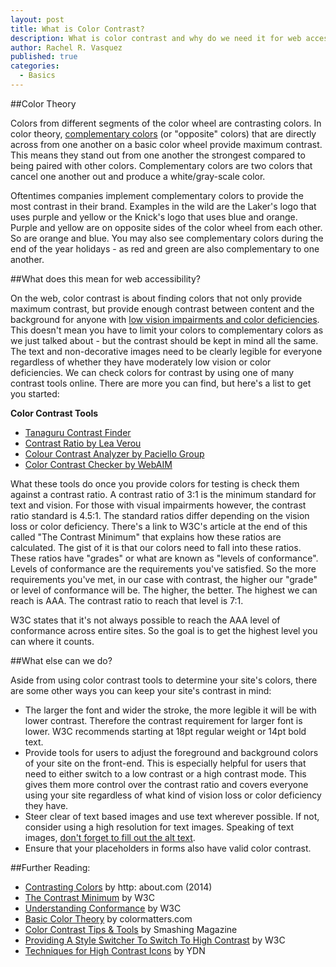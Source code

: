 ```yaml
---
layout: post
title: What is Color Contrast?
description: What is color contrast and why do we need it for web accessibility?
author: Rachel R. Vasquez
published: true
categories:
  - Basics
---
```


##Color Theory

Colors from different segments of the color wheel are contrasting colors. In color theory, [complementary colors](https://en.wikipedia.org/wiki/Complementary_colors) (or "opposite" colors) that are directly across from one another on a basic color wheel provide maximum contrast. This means they stand out from one another the strongest compared to being paired with other colors. Complementary colors are two colors that cancel one another out and produce a white/gray-scale color.

Oftentimes companies implement complementary colors to provide the most contrast in their brand. Examples in the wild are the Laker's logo that uses purple and yellow or the Knick's logo that uses blue and orange. Purple and yellow are on opposite sides of the color wheel from each other. So are orange and blue. You may also see complementary colors during the end of the year holidays - as red and green are also complementary to one another.

##What does this mean for web accessibility?

On the web, color contrast is about finding colors that not only provide maximum contrast, but provide enough contrast between content and the background for anyone with [low vision impairments and color deficiencies](http://a11yproject.com/posts/understanding-visual-impairment/). This doesn't mean you have to limit your colors to complementary colors as we just talked about - but the contrast should be kept in mind all the same. The text and non-decorative images need to be clearly legible for everyone regardless of whether they have moderately low vision or color deficiencies. We can check colors for contrast by using one of many contrast tools online. There are more you can find, but here's a list to get you started:

**Color Contrast Tools**
- [Tanaguru Contrast Finder](http://contrast-finder.tanaguru.com/)
- [Contrast Ratio by Lea Verou](http://leaverou.github.io/contrast-ratio/)
- [Colour Contrast Analyzer by Paciello Group](https://www.paciellogroup.com/resources/contrastanalyser/)
- [Color Contrast Checker by WebAIM](http://webaim.org/resources/contrastchecker/)

What these tools do once you provide colors for testing is check them against a contrast ratio. A contrast ratio of 3:1 is the minimum standard for text and vision. For those with visual impairments however, the contrast ratio standard is 4.5:1. The standard ratios differ depending on the vision loss or color deficiency. There's a link to W3C's article at the end of this called "The Contrast Minimum" that explains how these ratios are calculated. The gist of it is that our colors need to fall into these ratios. These ratios have "grades" or what are known as "levels of conformance". Levels of conformance are the requirements you've satisfied. So the more requirements you've met, in our case with contrast, the higher our "grade" or level of conformance will be. The higher, the better. The highest we can reach is AAA. The contrast ratio to reach that level is 7:1.

W3C states that it's not always possible to reach the AAA level of conformance across entire sites. So the goal is to get the highest level you can where it counts.

##What else can we do?

Aside from using color contrast tools to determine your site's colors, there are some other ways you can keep your site's contrast in mind:

- The larger the font and wider the stroke, the more legible it will be with lower contrast. Therefore the contrast requirement for larger font is lower. W3C recommends starting at 18pt regular weight or 14pt bold text.
- Provide tools for users to adjust the foreground and background colors of your site on the front-end. This is especially helpful for users that need to either switch to a low contrast or a high contrast mode. This gives them more control over the contrast ratio and covers everyone using your site regardless of what kind of vision loss or color deficiency they have.
- Steer clear of text based images and use text wherever possible. If not, consider using a high resolution for text images. Speaking of text images, [don't forget to fill out the alt text](http://a11yproject.com/posts/alt-text/).
- Ensure that your placeholders in forms also have valid color contrast.

##Further Reading:
- [Contrasting Colors](http://desktoppub.about.com/od/glossary/g/contrastingcolors.htm) by http: about.com (2014)
- [The Contrast Minimum](http://www.w3.org/TR/UNDERSTANDING-WCAG20/visual-audio-contrast-contrast.html) by W3C
- [Understanding Conformance](http://www.w3.org/TR/UNDERSTANDING-WCAG20/conformance.html#uc-levels-head) by W3C
- [Basic Color Theory](http://www.colormatters.com/color-and-design/basic-color-theory) by colormatters.com
- [Color Contrast Tips & Tools](http://www.smashingmagazine.com/2014/10/color-contrast-tips-and-tools-for-accessibility/) by Smashing Magazine
- [Providing A Style Switcher To Switch To High Contrast](http://www.w3.org/TR/2015/NOTE-WCAG20-TECHS-20150226/SL13) by W3C
- [Techniques for High Contrast Icons](https://developer.yahoo.com/blogs/ydn/techniques-high-contrast-friendly-icons-153038779.html) by YDN
